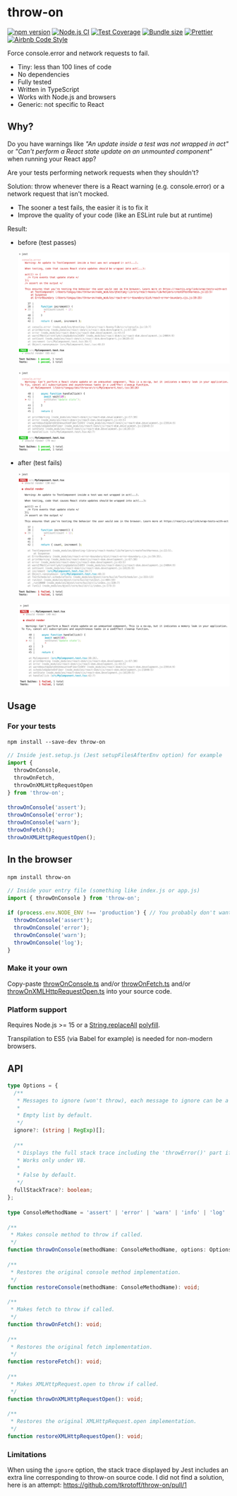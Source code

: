 # throw-on

[![npm version](https://badge.fury.io/js/throw-on.svg)](https://www.npmjs.com/package/throw-on)
[![Node.js CI](https://github.com/tkrotoff/throw-on/workflows/Node.js%20CI/badge.svg?branch=master)](https://github.com/tkrotoff/throw-on/actions)
[![Test Coverage](https://api.codeclimate.com/v1/badges/a1d8efe9ec84a918822d/test_coverage)](https://codeclimate.com/github/tkrotoff/throw-on/test_coverage)
[![Bundle size](https://badgen.net/bundlephobia/minzip/throw-on)](https://bundlephobia.com/result?p=throw-on)
[![Prettier](https://img.shields.io/badge/code_style-prettier-ff69b4.svg)](https://github.com/prettier/prettier)
[![Airbnb Code Style](https://badgen.net/badge/code%20style/airbnb/ff5a5f?icon=airbnb)](https://github.com/airbnb/javascript)

Force console.error and network requests to fail.

- Tiny: less than 100 lines of code
- No dependencies
- Fully tested
- Written in TypeScript
- Works with Node.js and browsers
- Generic: not specific to React

## Why?

Do you have warnings like _"An update inside a test was not wrapped in act"_ or _"Can't perform a React state update on an unmounted component"_ when running your React app?

Are your tests performing network requests when they shouldn't?

Solution: throw whenever there is a React warning (e.g. console.error) or a network request that isn't mocked.

- The sooner a test fails, the easier it is to fix it
- Improve the quality of your code (like an ESLint rule but at runtime)

Result:

- before (test passes)

  ![before](doc/was-not-wrapped-in-act-original.png)

  ![before](doc/state-update-on-unmounted-component-original.png)

- after (test fails)

  ![after](doc/was-not-wrapped-in-act-throwOnConsoleError.png)

  ![after](doc/state-update-on-unmounted-component-throwOnConsoleError.png)

## Usage

### For your tests

`npm install --save-dev throw-on`

```TypeScript
// Inside jest.setup.js (Jest setupFilesAfterEnv option) for example
import {
  throwOnConsole,
  throwOnFetch,
  throwOnXMLHttpRequestOpen
} from 'throw-on';

throwOnConsole('assert');
throwOnConsole('error');
throwOnConsole('warn');
throwOnFetch();
throwOnXMLHttpRequestOpen();
```

## In the browser

`npm install throw-on`

```TypeScript
// Inside your entry file (something like index.js or app.js)
import { throwOnConsole } from 'throw-on';

if (process.env.NODE_ENV !== 'production') { // You probably don't want this in production
  throwOnConsole('assert');
  throwOnConsole('error');
  throwOnConsole('warn');
  throwOnConsole('log');
}
```

### Make it your own

Copy-paste [throwOnConsole.ts](src/throwOnConsole.ts) and/or [throwOnFetch.ts](src/throwOnFetch.ts) and/or [throwOnXMLHttpRequestOpen.ts](src/throwOnXMLHttpRequestOpen.ts) into your source code.

### Platform support

Requires Node.js >= 15 or a [String.replaceAll](https://developer.mozilla.org/en-US/docs/Web/JavaScript/Reference/Global_Objects/String/replaceAll) [polyfill](https://github.com/zloirock/core-js#stringreplaceall).

Transpilation to ES5 (via Babel for example) is needed for non-modern browsers.

## API

```TypeScript
type Options = {
  /**
   * Messages to ignore (won't throw), each message to ignore can be a substring or a regex.
   *
   * Empty list by default.
   */
  ignore?: (string | RegExp)[];

  /**
   * Displays the full stack trace including the 'throwError()' part if true; this helps for debugging.
   * Works only under V8.
   *
   * False by default.
   */
  fullStackTrace?: boolean;
};

type ConsoleMethodName = 'assert' | 'error' | 'warn' | 'info' | 'log' | 'dir' | 'debug';

/**
 * Makes console method to throw if called.
 */
function throwOnConsole(methodName: ConsoleMethodName, options: Options = {}): void;

/**
 * Restores the original console method implementation.
 */
function restoreConsole(methodName: ConsoleMethodName): void;

/**
 * Makes fetch to throw if called.
 */
function throwOnFetch(): void;

/**
 * Restores the original fetch implementation.
 */
function restoreFetch(): void;

/**
 * Makes XMLHttpRequest.open to throw if called.
 */
function throwOnXMLHttpRequestOpen(): void;

/**
 * Restores the original XMLHttpRequest.open implementation.
 */
function restoreXMLHttpRequestOpen(): void;
```

### Limitations

When using the `ignore` option, the stack trace displayed by Jest includes an extra line corresponding to throw-on source code.
I did not find a solution, here is an attempt: https://github.com/tkrotoff/throw-on/pull/1
